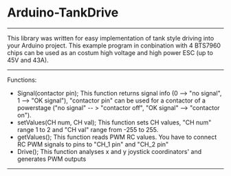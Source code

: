 # Arduino-TankDrive
___________________________________________________________________________________________________________________________________________________________________
This library was written for easy implementation of tank style driving into your Arduino project.
This example program in conbination with 4 BTS7960 chips can be used as an costum high voltage and high power ESC (up to 45V and 43A).
___________________________________________________________________________________________________________________________________________________________________
Functions:
   - Signal(contactor pin);        This function returns signal info (0 --> "no signal", 1 --> "OK signal"),
                                   "contactor pin" can be used for a contactor of a powerstage ("no signal" -- > "contactor off", "OK signal" --> "contactor on").
   - setValues(CH num, CH val);    This function sets CH values, "CH num" range 1 to 2 and "CH val" range from -255 to 255.
   - getValues();                  This function reads PWM RC values. You have to connect RC PWM signals to pins to "CH_1 pin" and "CH_2 pin"
   - Drive();                      This function analyses x and y joystick coordinators' and generates PWM outputs
___________________________________________________________________________________________________________________________________________________________________